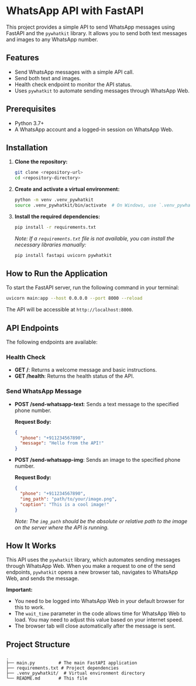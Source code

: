 # WhatsApp API with FastAPI

This project provides a simple API to send WhatsApp messages using FastAPI and the `pywhatkit` library. It allows you to send both text messages and images to any WhatsApp number.

## Features

- Send WhatsApp messages with a simple API call.
- Send both text and images.
- Health check endpoint to monitor the API status.
- Uses `pywhatkit` to automate sending messages through WhatsApp Web.

## Prerequisites

- Python 3.7+
- A WhatsApp account and a logged-in session on WhatsApp Web.

## Installation

1.  **Clone the repository:**

    ```bash
    git clone <repository-url>
    cd <repository-directory>
    ```

2.  **Create and activate a virtual environment:**

    ```bash
    python -m venv .venv_pywhatkit
    source .venv_pywhatkit/bin/activate  # On Windows, use `.venv_pywhatkit\Scripts\activate`
    ```

3.  **Install the required dependencies:**

    ```bash
    pip install -r requirements.txt
    ```

    *Note: If a `requirements.txt` file is not available, you can install the necessary libraries manually:*

    ```bash
    pip install fastapi uvicorn pywhatkit
    ```

## How to Run the Application

To start the FastAPI server, run the following command in your terminal:

```bash
uvicorn main:app --host 0.0.0.0 --port 8000 --reload
```

The API will be accessible at `http://localhost:8000`.

## API Endpoints

The following endpoints are available:

### Health Check

- **GET /**: Returns a welcome message and basic instructions.
- **GET /health**: Returns the health status of the API.

### Send WhatsApp Message

- **POST /send-whatsapp-text**: Sends a text message to the specified phone number.

  **Request Body:**

  ```json
  {
    "phone": "+911234567890",
    "message": "Hello from the API!"
  }
  ```

- **POST /send-whatsapp-img**: Sends an image to the specified phone number.

  **Request Body:**

  ```json
  {
    "phone": "+911234567890",
    "img_path": "path/to/your/image.png",
    "caption": "This is a cool image!"
  }
  ```

  *Note: The `img_path` should be the absolute or relative path to the image on the server where the API is running.*

## How It Works

This API uses the `pywhatkit` library, which automates sending messages through WhatsApp Web. When you make a request to one of the send endpoints, `pywhatkit` opens a new browser tab, navigates to WhatsApp Web, and sends the message.

**Important:**

- You need to be logged into WhatsApp Web in your default browser for this to work.
- The `wait_time` parameter in the code allows time for WhatsApp Web to load. You may need to adjust this value based on your internet speed.
- The browser tab will close automatically after the message is sent.

## Project Structure

```
.
├── main.py         # The main FastAPI application
├── requirements.txt # Project dependencies
├── .venv_pywhatkit/  # Virtual environment directory
└── README.md       # This file
```
